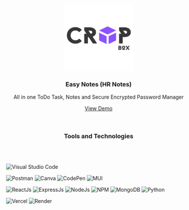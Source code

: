 <div align="center">
  <a href="https://github.com/othneildrew/Best-README-Template">
    <img src="client/src/cropbox2.png" alt="HR Notes" width="190" height="180">
  </a>

<h3 align="center">Easy Notes (HR Notes)</h3>

<p align="center">
   All in one ToDo Task, Notes and Secure Encrypted Password Manager  
    <br />
  </p>
  <a  href="https://easynotes.vercel.app" target="_blank" rel="noopener noreferrer" >View Demo</a>
</div>

<br>
<br>
  <h3 align="center">Tools and Technologies</h3>
<br>
<br>

  ![Visual Studio Code](https://img.shields.io/badge/Visual%20Studio%20Code-0078d7.svg?style=for-the-badge&logo=visual-studio-code&logoColor=white)

  ![Postman](https://img.shields.io/badge/Postman-FF6C37?style=for-the-badge&logo=postman&logoColor=white)
  ![Canva](https://img.shields.io/badge/Canva-%2300C4CC.svg?style=for-the-badge&logo=Canva&logoColor=white)
  ![CodePen](https://img.shields.io/badge/Codepen-000000?style=for-the-badge&logo=codepen&logoColor=white)
  ![MUI](https://img.shields.io/badge/MUI-%230081CB.svg?style=for-the-badge&logo=mui&logoColor=white)
   
  ![ReactJs](https://img.shields.io/badge/React-20232A?style=for-the-badge&logo=react&logoColor=61DAFB)
  ![ExpressJs](https://img.shields.io/badge/Express.js-404D59?style=for-the-badge)
  ![NodeJs](https://img.shields.io/badge/Node.js-43853D?style=for-the-badge&logo=node.js&logoColor=white)
  ![NPM](https://img.shields.io/badge/NPM-%23CB3837.svg?style=for-the-badge&logo=npm&logoColor=white)
  ![MongoDB](https://img.shields.io/badge/MongoDB-4EA94B?style=for-the-badge&logo=mongodb&logoColor=white)
  ![Python](https://img.shields.io/badge/Python-3776AB?style=for-the-badge&logo=python&logoColor=white)

  ![Vercel](https://img.shields.io/badge/Vercel-000000?style=for-the-badge&logo=vercel&logoColor=white)
  ![Render](https://img.shields.io/badge/Render_Cloud-4EA94B?style=for-the-badge&logo=render&logoColor=white)
